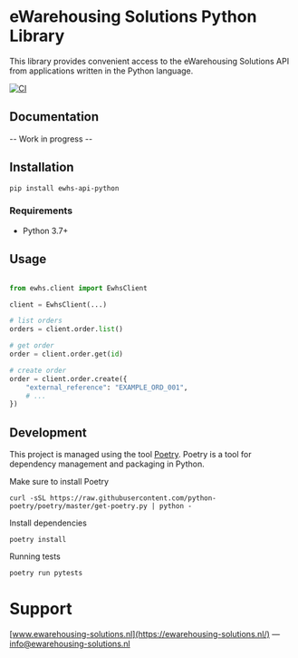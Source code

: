 # eWarehousing Solutions Python Library

This library provides convenient access to the eWarehousing Solutions API from applications written in the Python
language.

[![CI](https://github.com/ewarehousing-solutions/ewhs-api-python/actions/workflows/test_and_release.yml/badge.svg)](https://github.com/ewarehousing-solutions/ewhs-api-python/actions/workflows/test_and_release.yml)

## Documentation

-- Work in progress --

## Installation

```
pip install ewhs-api-python
```

### Requirements

- Python 3.7+

## Usage

```python

from ewhs.client import EwhsClient

client = EwhsClient(...)

# list orders
orders = client.order.list()

# get order
order = client.order.get(id)

# create order
order = client.order.create({
    "external_reference": "EXAMPLE_ORD_001",
    # ...
})
```

## Development

This project is managed using the tool [Poetry](https://github.com/python-poetry/poetry). Poetry is a tool for
dependency management and packaging in Python.

Make sure to install Poetry

```shell
curl -sSL https://raw.githubusercontent.com/python-poetry/poetry/master/get-poetry.py | python -
```

Install dependencies

```shell
poetry install
```

Running tests

```shell
poetry run pytests
```

# Support
[www.ewarehousing-solutions.nl](https://ewarehousing-solutions.nl/) — info@ewarehousing-solutions.nl

